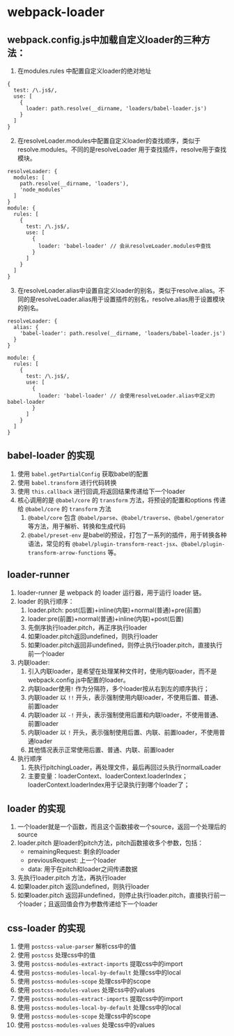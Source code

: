 # webpack-loader

## webpack.config.js中加载自定义loader的三种方法：
1. 在modules.rules 中配置自定义loader的绝对地址
```
{
  test: /\.js$/,
  use: [
    {
      loader: path.resolve(__dirname, 'loaders/babel-loader.js')
    }
  ]
}
```

2. 在resolveLoader.modules中配置自定义loader的查找顺序，类似于resolve.modules。不同的是resolveLoader 用于查找插件，resolve用于查找模块。
```
resolveLoader: {
  modules: [
    path.resolve(__dirname, 'loaders'),
    'node_modules'
  ]
}
module: {
  rules: [
    {
      test: /\.js$/,
      use: [
        {
          loader: 'babel-loader' // 会从resolveLoader.modules中查找
        }
      ]
    }
  ]
}
```

3. 在resolveLoader.alias中设置自定义loader的别名，类似于resolve.alias。不同的是resolveLoader.alias用于设置插件的别名，resolve.alias用于设置模块的别名。
```
resolveLoader: {
  alias: {
    'babel-loader': path.resolve(__dirname, 'loaders/babel-loader.js')
  }
}

module: {
  rules: [
    {
      test: /\.js$/,
      use: [
        {
          loader: 'babel-loader' // 会使用resolveLoader.alias中定义的babel-loader
        }
      ]
    }
  ]
}
```

## babel-loader 的实现
1. 使用 `babel.getPartialConfig` 获取babel的配置
2. 使用 `babel.transform` 进行代码转换
3. 使用 `this.callback` 进行回调,将返回结果传递给下一个loader
4. 核心调用的是 `@babel/core` 的 `transform` 方法，将预设的配置和options 传递给 `@babel/core` 的 `transform` 方法
   1. `@babel/core` 包含 `@babel/parse`、`@babel/traverse`、`@babel/generator` 等方法，用于解析、转换和生成代码
   2. `@babel/preset-env` 是babel的预设，打包了一系列的插件，用于转换各种语法，常见的有 `@babel/plugin-transform-react-jsx`、`@babel/plugin-transform-arrow-functions` 等。


## loader-runner
1. loader-runner 是 webpack 的 loader 运行器，用于运行 loader 链。
2. loader 的执行顺序：
   1. loader.pitch: post(后置)+inline(内联)+normal(普通)+pre(前置)
   2. loader:pre(前置)+normal(普通)+inline(内联)+post(后置)
   3. 先倒序执行loader.pitch，再正序执行loader
   4. 如果loader.pitch返回undefined，则执行loader
   5. 如果loader.pitch返回非undefined，则停止执行loader.pitch，直接执行前一个loader
3. 内联loader:
   1. 引入内联loader，是希望在处理某种文件时，使用内联loader，而不是webpack.config.js中配置的loader。
   2. 内联loader使用`!` 作为分隔符，多个loader按从右到左的顺序执行；
   3. 内联loader 以 `!!` 开头，表示强制使用内联loader，不使用后置、普通、前置loader
   4. 内联loader 以 `-!` 开头，表示强制使用后置和内联loader，不使用普通、前置loader
   5. 内联loader 以 `!` 开头，表示强制使用后置、内联、前置loader，不使用普通loader
   6. 其他情况表示正常使用后置、普通、内联、前置loader
4. 执行顺序
   1. 先执行pitchingLoader，再处理文件，最后再回过头执行normalLoader
   2. 主要变量：loaderContext、loaderContext.loaderIndex；loaderContext.loaderIndex用于记录执行到哪个loader了；

## loader 的实现
1. 一个loader就是一个函数，而且这个函数接收一个source，返回一个处理后的source
2. loader.pitch 是loader的pitch方法，pitch函数接收多个参数，包括：
    - remainingRequest: 剩余的loader
    - previousRequest: 上一个loader
    - data: 用于在pitch和loader之间传递数据
3. 先执行loader.pitch 方法，再执行loader
4. 如果loader.pitch 返回undefined，则执行loader
5. 如果loader.pitch 返回非undefined，则停止执行loader.pitch，直接执行前一个loader；且返回值会作为参数传递给下一个loader



## css-loader 的实现
1. 使用 `postcss-value-parser` 解析css中的值
2. 使用 `postcss` 处理css中的值
3. 使用 `postcss-modules-extract-imports` 提取css中的import
4. 使用 `postcss-modules-local-by-default` 处理css中的local
5. 使用 `postcss-modules-scope` 处理css中的scope
6. 使用 `postcss-modules-values` 处理css中的values
7. 使用 `postcss-modules-extract-imports` 提取css中的import
8. 使用 `postcss-modules-local-by-default` 处理css中的local
9. 使用 `postcss-modules-scope` 处理css中的scope
10. 使用 `postcss-modules-values` 处理css中的values